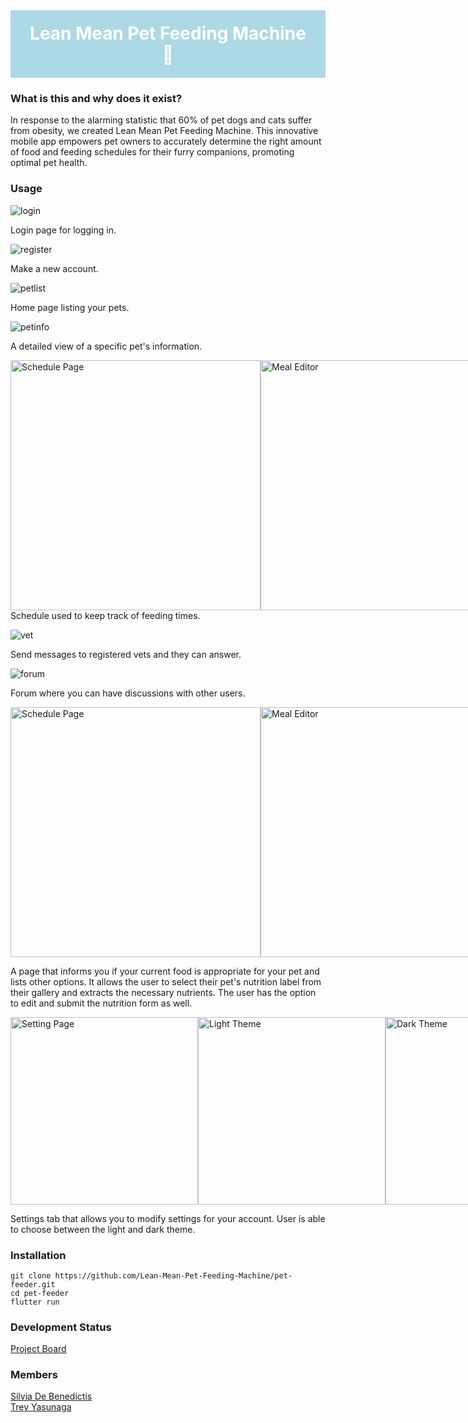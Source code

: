 <div style="background-color: #ADD8E6; color: white; padding: 20px; text-align: center;">
  <h1 style="display: inline;">Lean Mean Pet Feeding Machine 🐾 </h1>
</div>
  
### What is this and why does it exist?
In response to the alarming statistic that 60% of pet dogs and cats suffer from obesity, we created Lean Mean Pet Feeding Machine. This innovative mobile app empowers pet owners to accurately determine the right amount of food and feeding schedules for their furry companions, promoting optimal pet health.

### Usage
![login](/images/login.png)

Login page for logging in.

![register](/images/signup.png)

Make a new account.

![petlist](/images/petlist.png)

Home page listing your pets.

![petinfo](/images/petinfo.png)

A detailed view of a specific pet's information. 

<div style="display: flex; justify-content: space-around;">
    <img src="/images/schedule.png" alt="Schedule Page" style="width: 400px;">
    <img src="/images/meal-editor.png" alt="Meal Editor" style="width: 400px;">
</div>
Schedule used to keep track of feeding times.

![vet](/images/vetchat.png)

Send messages to registered vets and they can answer.

![forum](/images/forum.png)

Forum where you can have discussions with other users.

<div style="display: flex; justify-content: space-around;">
    <img src="/images/image-selection.png" alt="Schedule Page" style="width: 400px;">
    <img src="/images/catalog-form.png" alt="Meal Editor" style="width: 400px;">
</div>

A page that informs you if your current food is appropriate for your pet and lists other options. It allows the user to select their pet's nutrition label from their gallery and extracts the necessary nutrients. The user has the option to edit and submit the nutrition form as well.

<div style="display: flex; justify-content: space-around;">
    <img src="/images/settings.png" alt="Setting Page" style="width: 300px;">
    <img src="/images/light-theme.png" alt="Light Theme" style="width: 300px;">
    <img src="/images/dark-theme.png" alt="Dark Theme" style="width: 300px;">
</div>

Settings tab that allows you to modify settings for your account. User is able to choose between the light and dark theme.


### Installation
```
git clone https://github.com/Lean-Mean-Pet-Feeding-Machine/pet-feeder.git
cd pet-feeder
flutter run
```

### Development Status
[Project Board](https://github.com/orgs/Lean-Mean-Pet-Feeding-Machine/projects/2)

### Members
[Silvia De Benedictis](https://github.com/silviadebenedictis)\
[Trey Yasunaga](https://github.com/yertsti)
